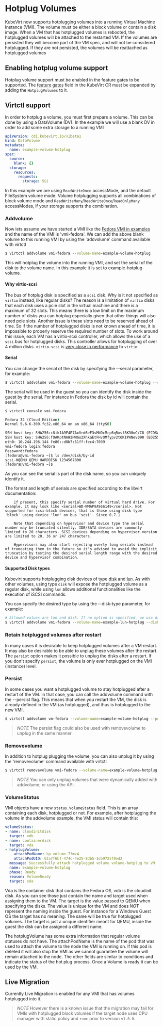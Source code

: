 # Hotplug Volumes

KubeVirt now supports hotplugging volumes into a running Virtual Machine Instance (VMI). The volume must be either a block volume or contain a disk image. When a VM that has hotplugged volumes is rebooted, the hotplugged volumes will be attached to the restarted VM. If the volumes are persisted they will become part of the VM spec, and will not be considered hotplugged. If they are not persisted, the volumes will be reattached as hotplugged volumes

## Enabling hotplug volume support

Hotplug volume support must be enabled in the feature gates to be supported. The
[feature gates](../cluster_admin/activating_feature_gates.md#how-to-activate-a-feature-gate)
field in the KubeVirt CR must be expanded by adding the `HotplugVolumes` to it.

## Virtctl support

In order to hotplug a volume, you must first prepare a volume. This can be done by using a DataVolume (DV). In the example we will use a blank DV in order to add some extra storage to a running VMI

```yaml
apiVersion: cdi.kubevirt.io/v1beta1
kind: DataVolume
metadata:
  name: example-volume-hotplug
spec:
  source:
    blank: {}
  storage:
    resources:
      requests:
        storage: 5Gi
```
In this example we are using `ReadWriteOnce` accessMode, and the default FileSystem volume mode. Volume hotplugging supports all combinations of block volume mode and `ReadWriteMany`/`ReadWriteOnce`/`ReadOnlyMany` accessModes, if your storage supports the combination.

### Addvolume

Now lets assume we have started a VMI like the [Fedora VMI in examples](https://github.com/kubevirt/kubevirt/blob/main/examples/vmi-fedora.yaml) and the name of the VMI is 'vmi-fedora'. We can add the above blank volume to this running VMI by using the 'addvolume' command  available with virtctl

```bash
$ virtctl addvolume vmi-fedora --volume-name=example-volume-hotplug
```

This will hotplug the volume into the running VMI, and set the serial of the disk to the volume name. In this example it is set to example-hotplug-volume.

#### Why virtio-scsi
The bus of hotplug disk is specified as a `scsi` disk. Why is it not specified as `virtio` instead, like regular disks? The reason is a limitation of `virtio` disks that each disk uses a pcie slot in the virtual machine and there is a maximum of 32 slots. This means there is a low limit on the maximum number of disks you can hotplug especially given that other things will also need pcie slots. Another issue is these slots need to be reserved ahead of time. So if the number of hotplugged disks is not known ahead of time, it is impossible to properly reserve the required number of slots. To work around this issue, each VM has a virtio-scsi controller, which allows the use of a `scsi` bus for hotplugged disks. This controller allows for hotplugging of over 4 million disks. `virtio-scsi` is [very close in performance](https://mpolednik.github.io/2017/01/23/virtio-blk-vs-virtio-scsi/) to `virtio`

#### Serial
You can change the serial of the disk by specifying the --serial parameter, for example:
```bash
$ virtctl addvolume vmi-fedora --volume-name=example-volume-hotplug --serial=1234567890
```

The serial will be used in the guest so you can identify the disk inside the guest by the serial. For instance in Fedora the disk by id will contain the serial.
```bash
$ virtctl console vmi-fedora

Fedora 32 (Cloud Edition)
Kernel 5.6.6-300.fc32.x86_64 on an x86_64 (ttyS0)

SSH host key: SHA256:c8ik1A9F4E7AxVrd6eE3vMNOcMcp6qBxsf8K30oC/C8 (ECDSA)
SSH host key: SHA256:fOAKptNAH2NWGo2XhkaEtFHvOMfypv2t6KIPANev090 (ED25519)
eth0: 10.244.196.144 fe80::d8b7:51ff:fec4:7099
vmi-fedora login:fedora
Password:fedora
[fedora@vmi-fedora ~]$ ls /dev/disk/by-id
scsi-0QEMU_QEMU_HARDDISK_1234567890
[fedora@vmi-fedora ~]$ 
```
As you can see the serial is part of the disk name, so you can uniquely identify it.

The format and length of serials are specified according to the libvirt documentation:
```
    If present, this specify serial number of virtual hard drive. For example, it may look like <serial>WD-WMAP9A966149</serial>. Not supported for scsi-block devices, that is those using disk type 'block' using device 'lun' on bus 'scsi'. Since 0.7.1

    Note that depending on hypervisor and device type the serial number may be truncated silently. IDE/SATA devices are commonly limited to 20 characters. SCSI devices depending on hypervisor version are limited to 20, 36 or 247 characters.

    Hypervisors may also start rejecting overly long serials instead of truncating them in the future so it's advised to avoid the implicit truncation by testing the desired serial length range with the desired device and hypervisor combination.

```

#### Supported Disk types
Kubevirt supports hotplugging disk devices of type [disk](../storage/disks_and_volumes.md/#disk) and [lun](../storage/disks_and_volumes.md/#lun). As with other volumes, using type `disk` will expose the hotplugged volume as a regular disk, while using `lun` allows additional functionalities like the execution of iSCSI commands.

You can specify the desired type by using the --disk-type parameter, for example:

```bash
# Allowed values are lun and disk. If no option is specified, we use disk by default.
$ virtctl addvolume vmi-fedora --volume-name=example-lun-hotplug --disk-type=lun
```

### Retain hotplugged volumes after restart
In many cases it is desirable to keep hotplugged volumes after a VM restart. It may also be desirable to be able to unplug these volumes after the restart. The `persist` option makes it possible to unplug the disks after a restart. If you don't specify `persist`, the volume is only ever hotplugged on the VMI (instance) level.

### Persist
In some cases you want a hotplugged volume to stay hotplugged after a restart of the VM.
In that case, you can call the addvolume command with the --persist flag.
This means that when you restart the VM, the disk is already defined in the VM (as hotplugged), and thus is hotplugged to the new VMI.

```bash
$ virtctl addvolume vm-fedora --volume-name=example-volume-hotplug --persist
```

> *NOTE* The persist flag could also be used with removevolume to unplug in the same manner

### Removevolume
In addition to hotplug plugging the volume, you can also unplug it by using the 'removevolume' command available with virtctl
```bash
$ virtctl removevolume vmi-fedora --volume-name=example-volume-hotplug
```

> *NOTE* You can only unplug volumes that were dynamically added with addvolume, or using the API.

### VolumeStatus
VMI objects have a new `status.VolumeStatus` field. This is an array containing each disk, hotplugged or not. For example, after hotplugging the volume in the addvolume example, the VMI status will contain this:
```yaml
volumeStatus:
- name: cloudinitdisk
  target: vdb
- name: containerdisk
  target: vda
- hotplugVolume:
    attachPodName: hp-volume-7fmz4
    attachPodUID: 62a7f6bf-474c-4e25-8db5-1db9725f0ed2
  message: Successfully attach hotplugged volume volume-hotplug to VM
  name: example-volume-hotplug
  phase: Ready
  reason: VolumeReady
  target: sda
```
Vda is the container disk that contains the Fedora OS, vdb is the cloudinit disk. As you can see those just contain the name and target used when assigning them to the VM. The target is the value passed to QEMU when specifying the disks. The value is unique for the VM and does *NOT* represent the naming inside the guest. For instance for a Windows Guest OS the target has no meaning. The same will be true for hotplugged volumes. The target is just a unique identifier meant for QEMU, inside the guest the disk can be assigned a different name.

The hotplugVolume has some extra information that regular volume statuses do not have. The attachPodName is the name of the pod that was used to attach the volume to the node the VMI is running on. If this pod is deleted it will also stop the VMI as we cannot guarantee the volume will remain attached to the node. The other fields are similar to conditions and indicate the status of the hot plug process. Once a Volume is ready it can be used by the VM.

## Live Migration
Currently Live Migration is enabled for any VMI that has volumes hotplugged into it. 
> *NOTE* However there is a known issue that the migration may fail for VMIs with hotplugged block volumes if the target node uses CPU manager with static policy and `runc` prior to version `v1.0.0`.
